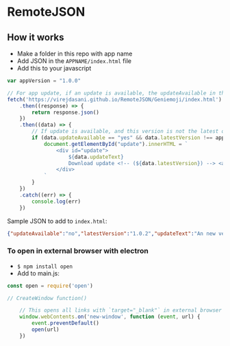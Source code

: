 # RemoteJSON

## How it works
- Make a folder in this repo with app name
- Add JSON in the `APPNAME/index.html` file
- Add this to your javascript
```javascript
var appVersion = "1.0.0"

// For app update, if an update is available, the updateAvailable in the RemoteJSON repo will be updated to yes. That will result in the code below being executed
fetch('https://virejdasani.github.io/RemoteJSON/Geniemoji/index.html')
    .then((response) => {
        return response.json()
    })
    .then((data) => {
        // If update is available, and this version is not the latest one, the update div will no longer be empty. It will have the following HTML
        if (data.updateAvailable == "yes" && data.latestVersion !== appVersion) {
            document.getElementById("update").innerHTML = `
                <div id="update">
                    ${data.updateText}
                    Download update <!-- (${data.latestVersion}) --> <a href="${data.updateURL}" target="_blank">here</a>
                </div>
            `
        }
    })
    .catch((err) => {
        console.log(err)
    })
```

Sample JSON to add to `index.html`:
```json
{"updateAvailable":"no","latestVersion":"1.0.2","updateText":"An new version of Geniemoji is available!","updateURL":"https://github.com/virejdasani/Geniemoji/releases/tag/v1.0.2"}
```

### To open in external browser with electron
- `$ npm install open`
- Add to main.js:
```javascript
const open = require('open')

// CreateWindow function()

    // This opens all links with `target="_blank"` in external browser
    window.webContents.on('new-window', function (event, url) {
        event.preventDefault()
        open(url)
    })
```
